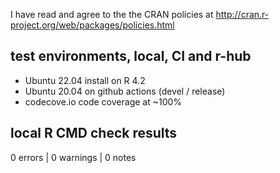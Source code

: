 I have read and agree to the the CRAN policies at
http://cran.r-project.org/web/packages/policies.html

## test environments, local, CI and r-hub

- Ubuntu 22.04 install on R 4.2
- Ubuntu 20.04 on github actions (devel / release)
- codecove.io code coverage at ~100%

## local R CMD check results

0 errors | 0 warnings | 0 notes
